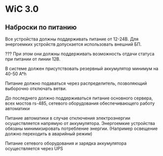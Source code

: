 # WiC 3.0
## Наброски по питанию

Все устройства должны поддерживать питание от 12-24В. Для энергоемких устройств допускается использовать внешний БП.

??? При этом они должны поддерживать возможность отдачи статуса при питании от линии 12В.

В системе должен присутствовать резервный аккумулятор минимум на 40-50 A*h

Питание должно подаваться через распределитель, позволяющий выборочно отключать ветви.

До последнего должно поддерживаться питание основного сервера, всех мостов rs-485, сетевого оборудования обеспечивающего работу автоматики

Питание автоматики в случае отключения электроэнергии осуществляется напрямую от аккумулятора. 
Энергоемкие устройства обязаны минимизировать потребление энергии. (Например освещение должно переходить в аварийный режим)

Питание сетевого оборудования и зарядка аккумулятора осуществляется через UPS

